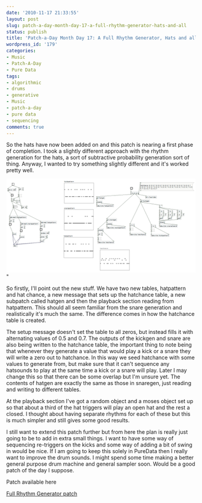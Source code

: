 ```yaml
---
date: '2010-11-17 21:33:55'
layout: post
slug: patch-a-day-month-day-17-a-full-rhythm-generator-hats-and-all
status: publish
title: 'Patch-a-Day Month Day 17: A Full Rhythm Generator, Hats and all'
wordpress_id: '179'
categories:
- Music
- Patch-A-Day
- Pure Data
tags:
- algorithmic
- drums
- generative
- Music
- patch-a-day
- pure data
- sequencing
comments: true
---
```


So the hats have now been added on and this patch is nearing a first phase of completion. I took a slightly different approach with the rhythm generation for the hats, a sort of subtractive probability generation sort of thing. Anyway, I wanted to try something slightly different and it's worked pretty well.



![Full Rhythm Generator](/a/2010-11-17-patch-a-day-month-day-17-a-full-rhythm-generator-hats-and-all/17-FullRhythmGenerator.png)"

So firstly, I'll point out the new stuff. We have two new tables, hatpattern and hat chance, a new message that sets up the hatchance table, a new subpatch called hatgen and then the playback section reading from hatpattern. This should all seem familiar from the snare generation and realistically it's much the same. The difference comes in how the hatchance table is created.

The setup message doesn't set the table to all zeros, but instead fills it with alternating values of 0.5 and 0.7. The outputs of the kickgen and snare are also being written to the hatchance table, the important thing to note being that whenever they generate a value that would play a kick or a snare they will write a zero out to hatchance. In this way we seed hatchance with some values to generate from, but make sure that it can't sequence any hatsounds to play at the same time a kick or a snare will play. Later I may change this so that there can be some overlap but I'm unsure yet. The contents of hatgen are exactly the same as those in snaregen, just reading and writing to different tables.

At the playback section I've got a random object and a moses object set up so that about a third of the hat triggers will play an open hat and the rest a closed. I thought about having separate rhythms for each of these but this is much simpler and still gives some good results.

I still want to extend this patch further but from here the plan is really just going to be to add in extra small things. I want to have some way of sequencing re-triggers on the kicks and some way of adding a bit of swing in would be nice. If I am going to keep this solely in PureData then I really want to improve the drum sounds. I might spend some time making a better general purpose drum machine and general sampler soon. Would be a good patch of the day I suppose.

Patch available here

[Full Rhythm Generator patch](/a/2010-11-17-patch-a-day-month-day-17-a-full-rhythm-generator-hats-and-all/17-FullRhythmGenerator.zip)
